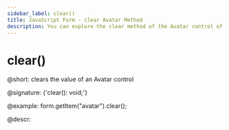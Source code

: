 ```yaml
---
sidebar_label: clear()
title: JavaScript Form - clear Avatar Method 
description: You can explore the clear method of the Avatar control of Form in the documentation of the DHTMLX JavaScript UI library. Browse developer guides and API reference, try out code examples and live demos, and download a free 30-day evaluation version of DHTMLX Suite.
---
```


# clear()

@short: clears the value of an Avatar control

@signature: {'clear(): void;'}

@example:
form.getItem("avatar").clear();

@descr: